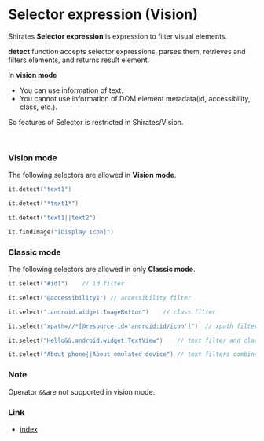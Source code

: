 # Selector expression (Vision)

Shirates **Selector expression** is expression to filter visual elements.

**detect** function accepts selector expressions, parses them, retrieves and filters elements, and returns result
element.

In **vision mode**

- You can use information of text.
- You cannot use information of DOM element metadata(id, accessibility, class, etc.).

So features of Selector is restricted in Shirates/Vision.

<br>

### Vision mode

The following selectors are allowed in **Vision mode**.

```kotlin
it.detect("text1")

it.detect("*text1*")

it.detect("text1||text2")

it.findImage("[Display Icon]")
```

### Classic mode

The following selectors are allowed in only **Classic mode**.

```kotlin
it.select("#id1")    // id filter

it.select("@accessibility1") // accessibility filter

it.select(".android.widget.ImageButton")    // class filter

it.select("xpath=//*[@resource-id='android:id/icon']")  // xpath filter

it.select("Hello&&.android.widget.TextView")    // text filter and class filter combined with "&&"(and) operator

it.select("About phone||About emulated device") // text filters combined with "||"(or) operator
```

### Note

Operator `&&`are not supported in vision mode. <br>

### Link

- [index](../../../index.md)
